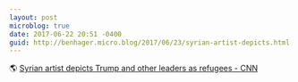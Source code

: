 ```yaml
---
layout: post
microblog: true
date: 2017-06-22 20:51 -0400
guid: http://benhager.micro.blog/2017/06/23/syrian-artist-depicts.html
---
```

🌎 [Syrian artist depicts Trump and other leaders as refugees - CNN](http://www.cnn.com/2017/06/13/middleeast/syrian-artist-depicts-trump-as-refugee/index.html?sr=fbcnni062017syrian-artist-depicts-trump-as-refugee0800AMVODtopLink&linkId=38875397)
